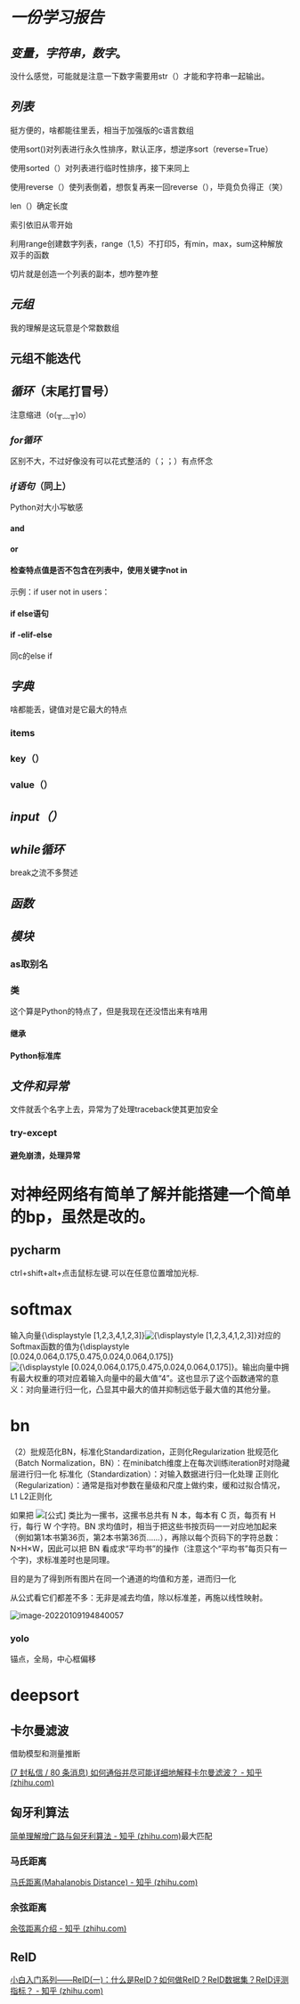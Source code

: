 # ***一份学习报告***

## *变量，字符串，数字*。

没什么感觉，可能就是注意一下数字需要用str（）才能和字符串一起输出。

## *列表*

挺方便的，啥都能往里丢，相当于加强版的c语言数组

使用sort()对列表进行永久性排序，默认正序，想逆序sort（reverse=True）

使用sorted（）对列表进行临时性排序，接下来同上

使用reverse（）使列表倒着，想恢复再来一回reverse（），毕竟负负得正（笑）

len（）确定长度

索引依旧从零开始

利用range创建数字列表，range（1,5）不打印5，有min，max，sum这种解放双手的函数

切片就是创造一个列表的副本，想咋整咋整

## *元组*

我的理解是这玩意是个常数数组

 ## 元组不能迭代

## *循环*（末尾打冒号）

注意缩进（o(╥﹏╥)o）

### *for循环*

区别不大，不过好像没有可以花式整活的（；；）有点怀念

### *if语句*（同上）

Python对大小写敏感

#### and

#### or

#### 检查特点值是否不包含在列表中，使用关键字not in

示例：if user not in users：

#### if else语句

#### if -elif-else

同c的else if

## *字典*

啥都能丢，键值对是它最大的特点

### items

### key（）

### value（）

## *input（）*

## *while循环*

break之流不多赘述

## *函数*

## *模块*

### as取别名

### 类

这个算是Python的特点了，但是我现在还没悟出来有啥用

#### 继承

#### Python标准库

## *文件和异常*

文件就丢个名字上去，异常为了处理traceback使其更加安全

### try-except

#### 避免崩溃，处理异常

# 对神经网络有简单了解并能搭建一个简单的bp，虽然是改的。

## pycharm

ctrl+shift+alt+点击鼠标左键.可以在任意位置增加光标.

# softmax



输入向量{\displaystyle [1,2,3,4,1,2,3]}![{\displaystyle [1,2,3,4,1,2,3]}](https://wikimedia.org/api/rest_v1/media/math/render/svg/d068344b5d5265343f7fdf213e30f73afe408278)对应的Softmax函数的值为{\displaystyle [0.024,0.064,0.175,0.475,0.024,0.064,0.175]}![{\displaystyle [0.024,0.064,0.175,0.475,0.024,0.064,0.175]}](https://wikimedia.org/api/rest_v1/media/math/render/svg/c9679f3b44ebb0dbf20990e3d86b29b33e57c564)。输出向量中拥有最大权重的项对应着输入向量中的最大值“4”。这也显示了这个函数通常的意义：对向量进行归一化，凸显其中最大的值并抑制远低于最大值的其他分量。



# bn

（2）批规范化BN，标准化Standardization，正则化Regularization
批规范化（Batch Normalization，BN）：在minibatch维度上在每次训练iteration时对隐藏层进行归一化
标准化（Standardization）：对输入数据进行归一化处理
正则化（Regularization）：通常是指对参数在量级和尺度上做约束，缓和过拟合情况，L1 L2正则化

如果把 ![[公式]](https://www.zhihu.com/equation?tex=x+%5Cin+%5Cmathbb%7BR%7D%5E%7BN+%5Ctimes+C+%5Ctimes+H+%5Ctimes+W%7D) 类比为一摞书，这摞书总共有 N 本，每本有 C 页，每页有 H 行，每行 W 个字符。BN 求均值时，相当于把这些书按页码一一对应地加起来（例如第1本书第36页，第2本书第36页......），再除以每个页码下的字符总数：N×H×W，因此可以把 BN 看成求“平均书”的操作（注意这个“平均书”每页只有一个字)，求标准差时也是同理。

目的是为了得到所有图片在同一个通道的均值和方差，进而归一化

从公式看它们都差不多：无非是减去均值，除以标准差，再施以线性映射。

![image-20220109194840057](C:\Users\a\AppData\Roaming\Typora\typora-user-images\image-20220109194840057.png)

### yolo

锚点，全局，中心框偏移

# deepsort

## 卡尔曼滤波

借助模型和测量推断

[(7 封私信 / 80 条消息) 如何通俗并尽可能详细地解释卡尔曼滤波？ - 知乎 (zhihu.com)](https://www.zhihu.com/question/23971601/answer/194464093)

## 匈牙利算法

[简单理解增广路与匈牙利算法 - 知乎 (zhihu.com)](https://zhuanlan.zhihu.com/p/208596378)最大匹配

### 马氏距离

[马氏距离(Mahalanobis Distance) - 知乎 (zhihu.com)](https://zhuanlan.zhihu.com/p/46626607)

### 余弦距离

[余弦距离介绍 - 知乎 (zhihu.com)](https://zhuanlan.zhihu.com/p/108508605)

## ReID

[小白入门系列——ReID(一)：什么是ReID？如何做ReID？ReID数据集？ReID评测指标？ - 知乎 (zhihu.com)](https://zhuanlan.zhihu.com/p/83411679)

